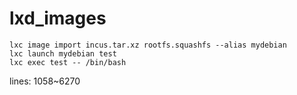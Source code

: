 # lxd_images

```
lxc image import incus.tar.xz rootfs.squashfs --alias mydebian
lxc launch mydebian test
lxc exec test -- /bin/bash
```

lines: 1058~6270
